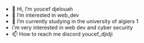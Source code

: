- 👋 Hi, I’m youcef djelouah
- 👀 I’m interested in web_dev
- 🌱 I’m currently studying in the university of algiers 1 
-    i'm very interested in web dev and cyber security
- 📫 How to reach me discord youcef_djidji

<!---
djidji09/djidji09 is a ✨ special ✨ repository because its `README.md` (this file) appears on your GitHub profile.
You can click the Preview link to take a look at your changes.
--->
